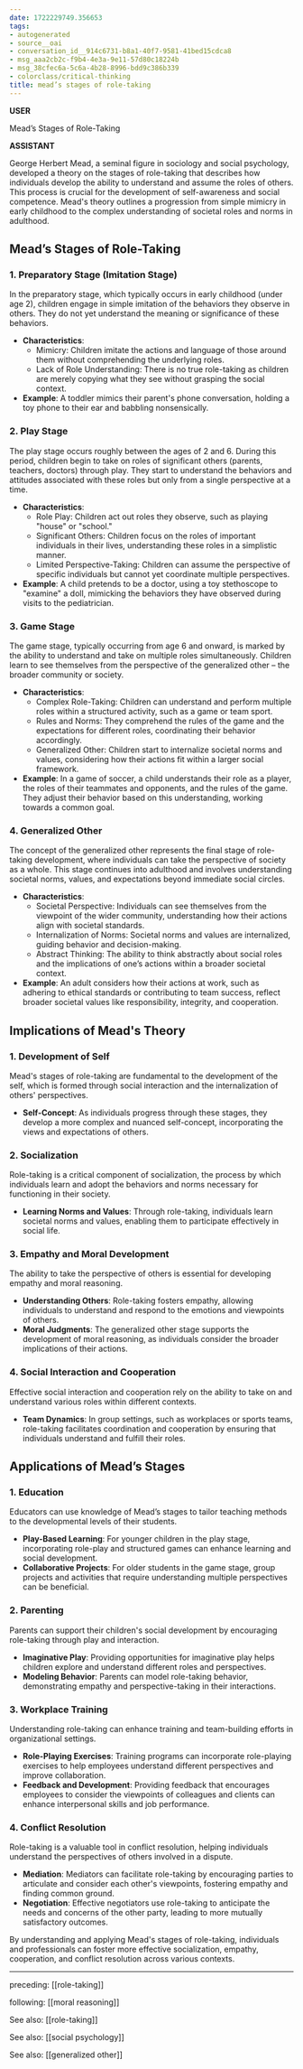 ```yaml
---
date: 1722229749.356653
tags:
- autogenerated
- source__oai
- conversation_id__914c6731-b8a1-40f7-9581-41bed15cdca8
- msg_aaa2cb2c-f9b4-4e3a-9e11-57d80c18224b
- msg_38cfec6a-5c6a-4b28-8996-bdd9c386b339
- colorclass/critical-thinking
title: mead’s stages of role-taking
---
```


**USER**

Mead’s Stages of Role-Taking


**ASSISTANT**

George Herbert Mead, a seminal figure in sociology and social psychology, developed a theory on the stages of role-taking that describes how individuals develop the ability to understand and assume the roles of others. This process is crucial for the development of self-awareness and social competence. Mead's theory outlines a progression from simple mimicry in early childhood to the complex understanding of societal roles and norms in adulthood.

## Mead’s Stages of Role-Taking

### 1. **Preparatory Stage (Imitation Stage)**
In the preparatory stage, which typically occurs in early childhood (under age 2), children engage in simple imitation of the behaviors they observe in others. They do not yet understand the meaning or significance of these behaviors.
- **Characteristics**:
  - Mimicry: Children imitate the actions and language of those around them without comprehending the underlying roles.
  - Lack of Role Understanding: There is no true role-taking as children are merely copying what they see without grasping the social context.
- **Example**: A toddler mimics their parent's phone conversation, holding a toy phone to their ear and babbling nonsensically.

### 2. **Play Stage**
The play stage occurs roughly between the ages of 2 and 6. During this period, children begin to take on roles of significant others (parents, teachers, doctors) through play. They start to understand the behaviors and attitudes associated with these roles but only from a single perspective at a time.
- **Characteristics**:
  - Role Play: Children act out roles they observe, such as playing "house" or "school."
  - Significant Others: Children focus on the roles of important individuals in their lives, understanding these roles in a simplistic manner.
  - Limited Perspective-Taking: Children can assume the perspective of specific individuals but cannot yet coordinate multiple perspectives.
- **Example**: A child pretends to be a doctor, using a toy stethoscope to "examine" a doll, mimicking the behaviors they have observed during visits to the pediatrician.

### 3. **Game Stage**
The game stage, typically occurring from age 6 and onward, is marked by the ability to understand and take on multiple roles simultaneously. Children learn to see themselves from the perspective of the generalized other – the broader community or society.
- **Characteristics**:
  - Complex Role-Taking: Children can understand and perform multiple roles within a structured activity, such as a game or team sport.
  - Rules and Norms: They comprehend the rules of the game and the expectations for different roles, coordinating their behavior accordingly.
  - Generalized Other: Children start to internalize societal norms and values, considering how their actions fit within a larger social framework.
- **Example**: In a game of soccer, a child understands their role as a player, the roles of their teammates and opponents, and the rules of the game. They adjust their behavior based on this understanding, working towards a common goal.

### 4. **Generalized Other**
The concept of the generalized other represents the final stage of role-taking development, where individuals can take the perspective of society as a whole. This stage continues into adulthood and involves understanding societal norms, values, and expectations beyond immediate social circles.
- **Characteristics**:
  - Societal Perspective: Individuals can see themselves from the viewpoint of the wider community, understanding how their actions align with societal standards.
  - Internalization of Norms: Societal norms and values are internalized, guiding behavior and decision-making.
  - Abstract Thinking: The ability to think abstractly about social roles and the implications of one’s actions within a broader societal context.
- **Example**: An adult considers how their actions at work, such as adhering to ethical standards or contributing to team success, reflect broader societal values like responsibility, integrity, and cooperation.

## Implications of Mead's Theory

### 1. **Development of Self**
Mead's stages of role-taking are fundamental to the development of the self, which is formed through social interaction and the internalization of others' perspectives.
- **Self-Concept**: As individuals progress through these stages, they develop a more complex and nuanced self-concept, incorporating the views and expectations of others.

### 2. **Socialization**
Role-taking is a critical component of socialization, the process by which individuals learn and adopt the behaviors and norms necessary for functioning in their society.
- **Learning Norms and Values**: Through role-taking, individuals learn societal norms and values, enabling them to participate effectively in social life.

### 3. **Empathy and Moral Development**
The ability to take the perspective of others is essential for developing empathy and moral reasoning.
- **Understanding Others**: Role-taking fosters empathy, allowing individuals to understand and respond to the emotions and viewpoints of others.
- **Moral Judgments**: The generalized other stage supports the development of moral reasoning, as individuals consider the broader implications of their actions.

### 4. **Social Interaction and Cooperation**
Effective social interaction and cooperation rely on the ability to take on and understand various roles within different contexts.
- **Team Dynamics**: In group settings, such as workplaces or sports teams, role-taking facilitates coordination and cooperation by ensuring that individuals understand and fulfill their roles.

## Applications of Mead’s Stages

### 1. **Education**
Educators can use knowledge of Mead’s stages to tailor teaching methods to the developmental levels of their students.
- **Play-Based Learning**: For younger children in the play stage, incorporating role-play and structured games can enhance learning and social development.
- **Collaborative Projects**: For older students in the game stage, group projects and activities that require understanding multiple perspectives can be beneficial.

### 2. **Parenting**
Parents can support their children's social development by encouraging role-taking through play and interaction.
- **Imaginative Play**: Providing opportunities for imaginative play helps children explore and understand different roles and perspectives.
- **Modeling Behavior**: Parents can model role-taking behavior, demonstrating empathy and perspective-taking in their interactions.

### 3. **Workplace Training**
Understanding role-taking can enhance training and team-building efforts in organizational settings.
- **Role-Playing Exercises**: Training programs can incorporate role-playing exercises to help employees understand different perspectives and improve collaboration.
- **Feedback and Development**: Providing feedback that encourages employees to consider the viewpoints of colleagues and clients can enhance interpersonal skills and job performance.

### 4. **Conflict Resolution**
Role-taking is a valuable tool in conflict resolution, helping individuals understand the perspectives of others involved in a dispute.
- **Mediation**: Mediators can facilitate role-taking by encouraging parties to articulate and consider each other's viewpoints, fostering empathy and finding common ground.
- **Negotiation**: Effective negotiators use role-taking to anticipate the needs and concerns of the other party, leading to more mutually satisfactory outcomes.

By understanding and applying Mead's stages of role-taking, individuals and professionals can foster more effective socialization, empathy, cooperation, and conflict resolution across various contexts.


---

preceding: [[role-taking]]  


following: [[moral reasoning]]

See also: [[role-taking]]


See also: [[social psychology]]


See also: [[generalized other]]